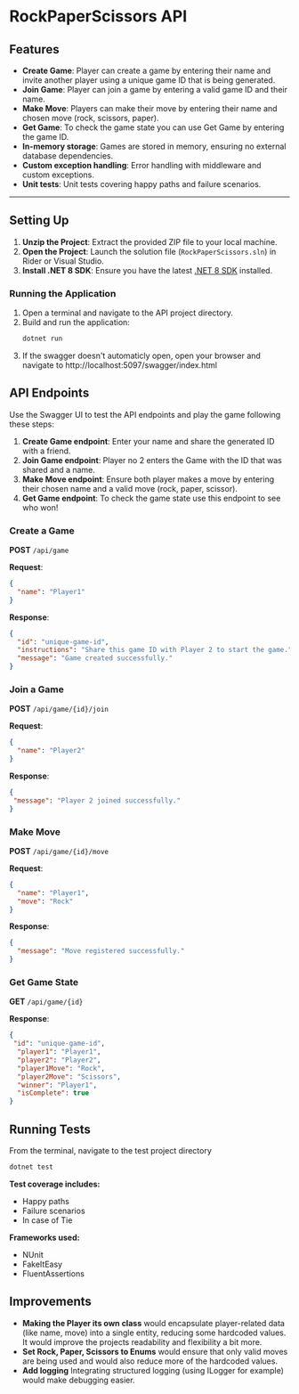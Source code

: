 # RockPaperScissors API

## Features
- **Create Game**: Player can create a game by entering their name and invite another player using a unique game ID that is being generated.
- **Join Game**: Player can join a game by entering a valid game ID and their name.
- **Make Move**: Players can make their move by entering their name and chosen move (rock, scissors, paper).
- **Get Game**: To check the game state you can use Get Game by entering the game ID.
- **In-memory storage**: Games are stored in memory, ensuring no external database dependencies.
- **Custom exception handling**: Error handling with middleware and custom exceptions.
- **Unit tests**: Unit tests covering happy paths and failure scenarios.

---

## Setting Up

1. **Unzip the Project**: Extract the provided ZIP file to your local machine.
2. **Open the Project**: Launch the solution file (`RockPaperScissors.sln`) in Rider or Visual Studio.
3. **Install .NET 8 SDK**: Ensure you have the latest [.NET 8 SDK](https://dotnet.microsoft.com/download/dotnet/8.0) installed.


### Running the Application
1. Open a terminal and navigate to the API project directory.
2. Build and run the application:
   ```bash
   dotnet run
3. If the swagger doesn't automaticly open, open your browser and navigate to http://localhost:5097/swagger/index.html

## API Endpoints
Use the Swagger UI to test the API endpoints and play the game following these steps:

1. **Create Game endpoint**: Enter your name and share the generated ID with a friend.
2. **Join Game endpoint**: Player no 2 enters the Game with the ID that was shared and a name.
3. **Make Move endpoint**: Ensure both player makes a move by entering their chosen name and a valid move (rock, paper, scissor). 
4. **Get Game endpoint**: To check the game state use this endpoint to see who won!

### Create a Game
**POST** `/api/game`

**Request**:
```json
{
  "name": "Player1"
}
```
**Response**:
```json
{
  "id": "unique-game-id",
  "instructions": "Share this game ID with Player 2 to start the game.",
  "message": "Game created successfully."
}
```

### Join a Game
**POST** `/api/game/{id}/join`

**Request**:
```json
{
  "name": "Player2"
}
```
**Response**:
```json
{
 "message": "Player 2 joined successfully."
}
```

### Make Move
**POST** `/api/game/{id}/move`

**Request**:
```json
{
  "name": "Player1",
  "move": "Rock"
}
```
**Response**:
```json
{
  "message": "Move registered successfully."
}
```

### Get Game State
**GET** `/api/game/{id}`

**Response**:
```json
{
 "id": "unique-game-id",
  "player1": "Player1",
  "player2": "Player2",
  "player1Move": "Rock",
  "player2Move": "Scissors",
  "winner": "Player1",
  "isComplete": true
}
```


## Running Tests
From the terminal, navigate to the test project directory

```bash
dotnet test
```

**Test coverage includes:**
- Happy paths
- Failure scenarios
- In case of Tie

**Frameworks used:**
- NUnit
- FakeItEasy
- FluentAssertions

## Improvements

- **Making the Player its own class** would encapsulate player-related data (like name, move) into a single entity, reducing some hardcoded values. It would improve the projects readability and flexibility a bit more. 
- **Set Rock, Paper, Scissors to Enums** would ensure that only valid moves are being used and would also reduce more of the hardcoded values.
- **Add logging** Integrating structured logging (using ILogger for example) would make debugging easier.